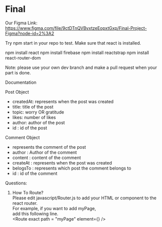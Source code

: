 # Final

Our Figma Link: https://www.figma.com/file/9ctDTnQVBvxtzeEopxtGxp/Final-Project-Figma?node-id=2%3A2

Try npm start in your repo to test.
Make sure that react is installed.

npm install react
npm install firebase
npm install reactstrap
npm install react-router-dom

Note:
please use your own dev branch and make a pull request when your part is done.

Documentation

Post Object 
 * createdAt: represents when the post was created
 * title: title of the post
 * topic: worry OR gratitude
 * likes: number of likes
 * author: author of the post
 * id : id of the post 

 Comment Object
 * represents the comment of the post
 * author : Author of the comment
 * content : content of the comment
 * createAt : represents when the post was created
 * belogsTo : represents which post the comment belongs to
 * id : id of the comment


Questions:
1. How To Route?  
Please edit javascript/Router.js to add your HTML or component to the react router.  
For example, if you want to add myPage,  
add this following line.  
<Route exact path = "myPage" element={<myPage />} />  


